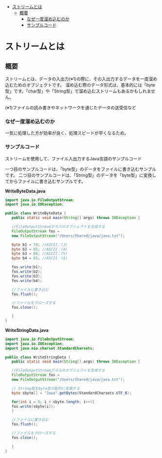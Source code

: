 <!-- TOC depthFrom:1 depthTo:6 withLinks:1 updateOnSave:1 orderedList:0 -->

- [ストリームとは](#ストリームとは)
	- [概要](#概要)
		- [なぜ一度溜め込むのか](#なぜ一度溜め込むのか)
		- [サンプルコード](#サンプルコード)

<!-- /TOC -->

# ストリームとは

## 概要

ストリームとは、データの入出力(※1)の際に、その入出力するデータを一度溜め込むためのオブジェクトです。
溜め込む際のデータ形式は、基本的には「byte型」です。「char型」や「String型」で溜め込むストリームもあるかもしれません。

(※1)ファイルの読み書きやネットワークを通じたデータの送受信など


### なぜ一度溜め込むのか

一気に処理した方が効率が良く、処理スピードが早くなるため。


### サンプルコード

ストリームを使用して、ファイル入出力するJava言語のサンプルコード


一つ目のサンプルコードは、「byte型」のデータをファイルに書き込むサンプルです。
二つ目のサンプルコードは、「String型」のデータを「byte型」に変換してからファイルに書き込むサンプルです。

**WriteByteData.java**

```Java
import java.io.FileOutputStream;
import java.io.IOException;

public class WriteByteData {
   public static void main(String[] args) throws IOException {

   //FileOutputStreamクラスのオブジェクトを生成する
   FileOutputStream fos =
   new FileOutputStream("/Users/Shared/java/java.txt");

   byte b1 = 74; //ASCII：(J)
   byte b2 = 65; //ASCII：(A)
   byte b3 = 86; //ASCII：(V)
   byte b4 = 65; //ASCII：(A)

   fos.write(b1);
   fos.write(b2);
   fos.write(b3);
   fos.write(b4);

   //ファイルに書き込む
   fos.flush();

   //ファイルをクローズする
   fos.close();

   }
}
```


**WriteStringData.java**

```java
import java.io.FileOutputStream;
import java.io.IOException;
import java.nio.charset.StandardCharsets;

public class WriteStringData {
   public static void main(String[] args) throws IOException {

   //FileOutputStreamクラスのオブジェクトを生成する
   FileOutputStream fos =
   new FileOutputStream("/Users/Shared/java/java.txt");

   // String型をbyte型の配列に変換する
   byte sbyte[] = "Java".getBytes(StandardCharsets.UTF_8);

   for(int i = 0; i < sbyte.length; i++){
   fos.write(sbyte[i]);
   }

   //ファイルに書き込む
   fos.flush();

   //ファイルをクローズする
   fos.close();

   }
}
```

